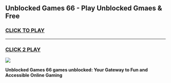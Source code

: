 
## Unblocked Games 66 - Play Unblocked Gmaes & Free
<h3>
<a href="https://premium.freeplayer.one?title=Unblocked_Games_66&ref=19F">CLICK TO PLAY</a></h3>
<hr>

<h3>
<a href="https://premium.freeplayer.one?title=Unblocked_Games_66&ref=19F">CLICK 2 PLAY</a>
  
</h3>

<a href="https://premium.freeplayer.one?title=Unblocked_Games_66&ref=19F/"><img src="https://clearcache.store/games.png"></a>


**Unblocked Games 66 games unblocked: Your Gateway to Fun and Accessible Online Gaming**
